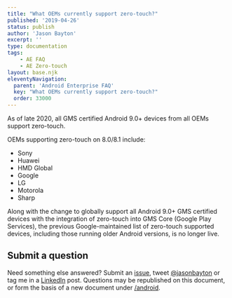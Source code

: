 ```yaml
---
title: "What OEMs currently support zero-touch?"
published: '2019-04-26'
status: publish
author: 'Jason Bayton'
excerpt: ''
type: documentation
tags: 
    - AE FAQ
    - AE Zero-touch
layout: base.njk
eleventyNavigation:
  parent: 'Android Enterprise FAQ'
  key: "What OEMs currently support zero-touch?"
  order: 33000
--- 
```

As of late 2020, all GMS certified Android 9.0+ devices from all OEMs support zero-touch.

OEMs supporting zero-touch on 8.0/8.1 include:

- Sony
- Huawei
- HMD Global
- Google
- LG
- Motorola
- Sharp

Along with the change to globally support all Android 9.0+ GMS certified devices with the integration of zero-touch into GMS Core (Google Play Services), the previous Google-maintained list of zero-touch supported devices, including those running older Android versions, is no longer live.

## Submit a question

Need something else answered? Submit an [issue](https://github.com/jasonbayton/11ty/issues/new?assignees=jasonbayton&labels=documentation&template=content-request.md&title=%5BContent+request%5D), tweet [@jasonbayton](https://twitter.com/jasonbayton) or tag me in a [LinkedIn](https://linkedin.com/in/jasonbayton) post. Questions may be republished on this document, or form the basis of a new document under [/android](/android).